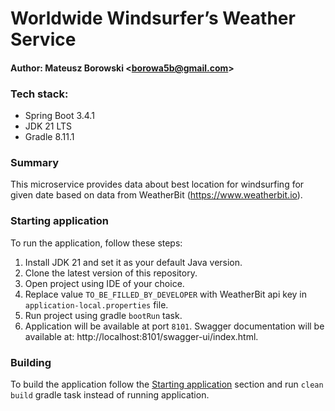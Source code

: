# Worldwide Windsurfer’s Weather Service

#### Author: Mateusz Borowski <[borowa5b@gmail.com](borowa5b@gmail.com)>

### Tech stack:
- Spring Boot 3.4.1
- JDK 21 LTS
- Gradle 8.11.1

### Summary
This microservice provides data about best location for windsurfing for given date based on data from WeatherBit (https://www.weatherbit.io).

### Starting application
To run the application, follow these steps:

1. Install JDK 21 and set it as your default Java version.
2. Clone the latest version of this repository.
3. Open project using IDE of your choice.
4. Replace value `TO_BE_FILLED_BY_DEVELOPER` with WeatherBit api key in `application-local.properties` file.
5. Run project using gradle `bootRun` task.
6. Application will be available at port `8101`. Swagger documentation will be available at: http://localhost:8101/swagger-ui/index.html.

### Building
To build the application follow the [Starting application](#starting-application) section and run `clean build` gradle task instead of running application.